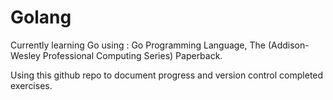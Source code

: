 # Golang

Currently learning Go using :
Go Programming Language, The (Addison-Wesley Professional Computing Series) Paperback.

Using this github repo to document progress and version control completed exercises.
